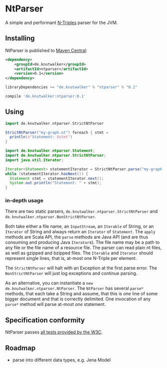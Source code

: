 # NtParser

A simple and performant [N-Triples][N-TRIPLES] parser for the JVM.


## Installing

NtParser is published to [Maven Central][mvn]:


```xml
<dependency>
    <groupId>de.knutwalker</groupId>
    <artifactId>ntparser</artifactId>
    <version>0.1</version>
</dependency>
```


```scala
libraryDependencies += "de.knutwalker" % "ntparser" % "0.1"
```


```groovy
compile 'de.knutwalker:ntparser:0.1'
```


## Using


```scala
import de.knutwalker.ntparser.StrictNtParser

StrictNtParser("my-graph.nt") foreach { stmt ⇒
  println(s"Statement: $stmt")
}
```


```java
import de.knutwalker.ntparser.Statement;
import de.knutwalker.ntparser.StrictNtParser;
import java.util.Iterator;

Iterator<Statement> statementIterator = StrictNtParser.parse("my-graph.nt");
while (statementIterator.hasNext()) {
  Statement stmt = statementIterator.next();
  System.out.println("Statement: " + stmt);
}
```


### in-depth usage

There are two static parsers, `de.knutwalker.ntparser.StrictNtParser` and `de.knutwalker.ntparser.NonStrictNtParser`.

Both take either a file name, an `InputStream`, an `Iterable` of String,
or an `Iterator` of String and always return an `Iterator` of `Statement`.
The `apply` methods are Scala API, the `parse` methods are Java API
(and are thus consuming and producing Java `Iterator`s).
The file name may be a path to any file or the file name of a resource file.
The parser can read plain nt files, as well as gzipped and bzipped files.
The `Iterable` and `Iterator` should represent single lines, that is, at-most one N-Triple per element.

The `StrictNtParser` will halt with an Exception at the first parse error.
The `NonStrictNtParser` will just log exceptions and continue parsing.

As an alternative, you can instantiate a `new de.knutwalker.ntparser.NtParser`.
The `NtParser` has several `parse*` methods, that each take a String and assume,
that this is _one_ line of some bigger document and that is correctly delimited.
One invocation of any `parse*` method will parse at-most _one_ statement.


## Specification conformity

NtParser passes [all tests provided by the W3C][rdf-test-cases].


## Roadmap

- parse into different data types, e.g. Jena Model


[N-TRIPLES]: http://www.w3.org/TR/2014/REC-n-triples-20140225/ "RDF 1.1 N-Triples"
[mvn]: http://search.maven.org/#search|ga|1|g%3A%22de.knutwalker%22%20AND%20%28a%3A%22ntparser_2.11%22%20OR%20a%3A%22ntparser_2.10%22%29
[rdf-test-cases]: http://www.w3.org/TR/2014/NOTE-rdf11-testcases-20140225/
